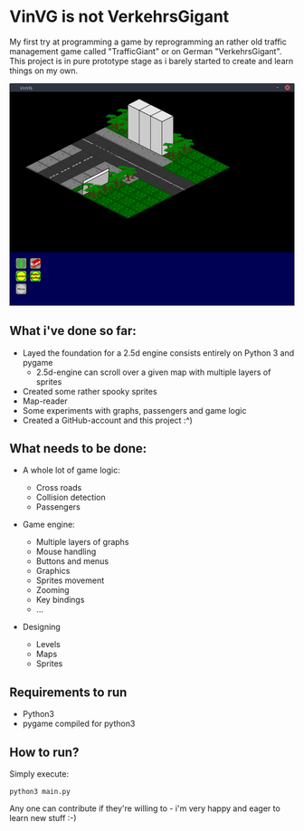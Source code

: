 # VinVG is not VerkehrsGigant

My first try at programming a game by reprogramming an rather old traffic management game called "TrafficGiant" or on German "VerkehrsGigant".
This project is in pure prototype stage as i barely started to create and learn things on my own.

![Screenshot](/docs/latest.png)

## What i've done so far:
  - Layed the foundation for a 2.5d engine consists entirely on Python 3 and pygame
    - 2.5d-engine can scroll over a given map with multiple layers of sprites
  - Created some rather spooky sprites
  - Map-reader
  - Some experiments with graphs, passengers and game logic
  - Created a GitHub-account and this project :^)

## What needs to be done:
  - A whole lot of game logic:
    - Cross roads
    - Collision detection
    - Passengers

  - Game engine:
    - Multiple layers of graphs
    - Mouse handling
    - Buttons and menus
    - Graphics
    - Sprites movement
    - Zooming
    - Key bindings
    - ...

  - Designing
    - Levels
    - Maps
    - Sprites

## Requirements to run
  - Python3
  - pygame compiled for python3

## How to run?

Simply execute:
```shell
python3 main.py
```

Any one can contribute if they're willing to - i'm very happy and eager to learn new stuff :-)
